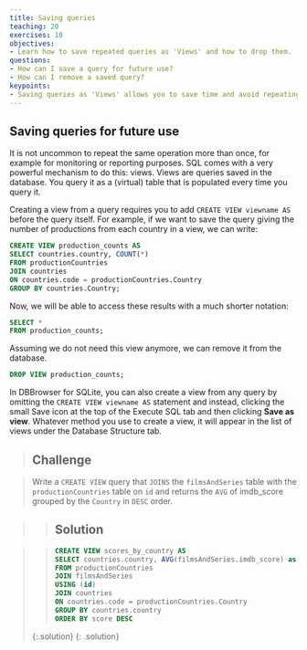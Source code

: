 ```yaml
---
title: Saving queries
teaching: 20
exercises: 10
objectives:
- Learn how to save repeated queries as 'Views' and how to drop them.
questions:
- How can I save a query for future use?
- How can I remove a saved query?
keypoints:
- Saving queries as 'Views' allows you to save time and avoid repeating the same operation more than once.
---
```


## Saving queries for future use

It is not uncommon to repeat the same operation more than once, for example
for monitoring or reporting purposes. SQL comes with a very powerful mechanism
to do this: views. Views are queries saved in the database. You query it as a
(virtual) table that is populated every time you query it.

Creating a view from a query requires you to add `CREATE VIEW viewname AS`
before the query itself. For example, if we want to save the query giving
the number of productions from each country in a view, we can write:

```sql
CREATE VIEW production_counts AS
SELECT countries.country, COUNT(*)
FROM productionCountries
JOIN countries
ON countries.code = productionCountries.Country
GROUP BY countries.Country;
```

Now, we will be able to access these results with a much shorter notation:

```sql
SELECT *
FROM production_counts;
```

Assuming we do not need this view anymore, we can remove it from the database.

```sql
DROP VIEW production_counts;
```

In DBBrowser for SQLite, you can also create a view from any query by omitting
the `CREATE VIEW viewname AS` statement and instead, clicking the small Save
icon at the top of the Execute SQL tab and then clicking **Save as view**.
Whatever method you use to create a view, it will appear in the list of views
under the Database Structure tab.



> ## Challenge

> Write a `CREATE VIEW` query that `JOINS` the `filmsAndSeries` table with the
> `productionCountries` table on `id` and returns the `AVG` of imdb_score
> grouped by the `Country` in `DESC` order.


> > ## Solution

> > ```sql
> > CREATE VIEW scores_by_country AS
> > SELECT countries.country, AVG(filmsAndSeries.imdb_score) as score
> > FROM productionCountries
> > JOIN filmsAndSeries
> > USING (id)
> > JOIN countries
> > ON countries.code = productionCountries.Country
> > GROUP BY countries.country
> > ORDER BY score DESC
> > ```
> {:.solution}
{: .solution}



